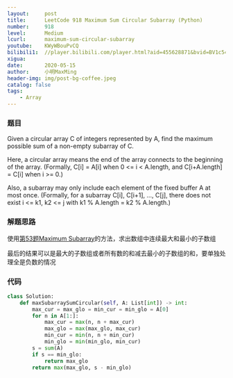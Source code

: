 ```yaml
---
layout:     post
title:      LeetCode 918 Maximum Sum Circular Subarray (Python)
number:     918
level:      Medium
lcurl:      maximum-sum-circular-subarray
youtube:    KWyWBouPvCQ
bilibili1:  //player.bilibili.com/player.html?aid=455628871&bvid=BV1c5411s7jZ&cid=191278187&page=1
xigua:      
date:       2020-05-15
author:     小明MaxMing
header-img: img/post-bg-coffee.jpeg
catalog: false
tags:
    - Array
---
```


### 题目

Given a circular array C of integers represented by A, find the maximum possible sum of a non-empty subarray of C.

Here, a circular array means the end of the array connects to the beginning of the array.  (Formally, C[i] = A[i] when 0 <= i < A.length, and C[i+A.length] = C[i] when i >= 0.)

Also, a subarray may only include each element of the fixed buffer A at most once.  (Formally, for a subarray C[i], C[i+1], ..., C[j], there does not exist i <= k1, k2 <= j with k1 % A.length = k2 % A.length.)

### 解题思路

使用[第53题Maximum Subarray](https://maxming0.github.io/2020/04/26/Maximum-Subarray/)的方法，求出数组中连续最大和最小的子数组

最后的结果可以是最大的子数组或者所有数的和减去最小的子数组的和，要单独处理全是负数的情况

### 代码
```python
class Solution:
    def maxSubarraySumCircular(self, A: List[int]) -> int:
        max_cur = max_glo = min_cur = min_glo = A[0]
        for n in A[1:]:
            max_cur = max(n, n + max_cur)
            max_glo = max(max_glo, max_cur)
            min_cur = min(n, n + min_cur)
            min_glo = min(min_glo, min_cur)
        s = sum(A)
        if s == min_glo:
            return max_glo
        return max(max_glo, s - min_glo)
```
